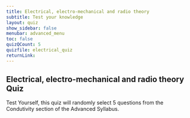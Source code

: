 ```yaml
---
title: Electrical, electro-mechanical and radio theory
subtitle: Test your knowledge
layout: quiz
show_sidebar: false
menubar: advanced_menu
toc: false
quizQCount: 5
quizfile: electrical_quiz
returnLink:
---
```


## Electrical, electro-mechanical and radio theory Quiz

Test Yourself, this quiz will randomly select 5 questions from the Condutivity section of the Advanced Syllabus.
